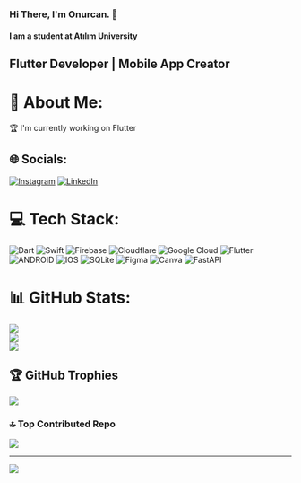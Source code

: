 







### Hi There, I'm Onurcan. :wave:
#### I am a student at Atılım University

## Flutter Developer | Mobile App Creator





# 💫 About Me:
🏆 I'm currently working on Flutter 


## 🌐 Socials:
[![Instagram](https://img.shields.io/badge/Instagram-%23E4405F.svg?logo=Instagram&logoColor=white)](https://instagram.com/onurcan_isk) [![LinkedIn](https://img.shields.io/badge/LinkedIn-%230077B5.svg?logo=linkedin&logoColor=white)](https://linkedin.com/in/onurcanisik) 

# 💻 Tech Stack:
![Dart](https://img.shields.io/badge/dart-%230175C2.svg?style=for-the-badge&logo=dart&logoColor=white) ![Swift](https://img.shields.io/badge/swift-F54A2A?style=for-the-badge&logo=swift&logoColor=white) ![Firebase](https://img.shields.io/badge/firebase-%23039BE5.svg?style=for-the-badge&logo=firebase) ![Cloudflare](https://img.shields.io/badge/Cloudflare-F38020?style=for-the-badge&logo=Cloudflare&logoColor=white) ![Google Cloud](https://img.shields.io/badge/Google%20Cloud-%234285F4.svg?style=for-the-badge&logo=google-cloud&logoColor=white) ![Flutter](https://img.shields.io/badge/Flutter-%2302569B.svg?style=for-the-badge&logo=Flutter&logoColor=white) ![ANDROID](https://img.shields.io/badge/android-%2320232a.svg?style=for-the-badge&logo=android&logoColor=%a4c639) ![IOS](https://img.shields.io/badge/IOS-%2320232a.svg?style=for-the-badge&logo=apple&logoColor=white) ![SQLite](https://img.shields.io/badge/sqlite-%2307405e.svg?style=for-the-badge&logo=sqlite&logoColor=white) 	![Figma](https://img.shields.io/badge/figma-%23F24E1E.svg?style=for-the-badge&logo=figma&logoColor=white) ![Canva](https://img.shields.io/badge/Canva-%2300C4CC.svg?style=for-the-badge&logo=Canva&logoColor=white) ![FastAPI](https://img.shields.io/badge/FastAPI-005571?style=for-the-badge&logo=fastapi)
# 📊 GitHub Stats:
![](https://github-readme-stats.vercel.app/api?username=onurcanIsik&theme=gruvbox&hide_border=false&include_all_commits=true&count_private=true)<br/>
![](https://github-readme-streak-stats.herokuapp.com/?user=onurcanIsik&theme=gruvbox&hide_border=false)<br/>
![](https://github-readme-stats.vercel.app/api/top-langs/?username=onurcanIsik&theme=gruvbox&hide_border=false&include_all_commits=true&count_private=true&layout=compact)

## 🏆 GitHub Trophies
![](https://github-profile-trophy.vercel.app/?username=onurcanIsik&theme=radical&no-frame=false&no-bg=false&margin-w=4)

### 🔝 Top Contributed Repo
![](https://github-contributor-stats.vercel.app/api?username=onurcanIsik&limit=5&theme=dark&combine_all_yearly_contributions=true)

---
[![](https://visitcount.itsvg.in/api?id=onurcanIsik&icon=0&color=0)](https://visitcount.itsvg.in)

<!-- Proudly created with GPRM ( https://gprm.itsvg.in ) -->
